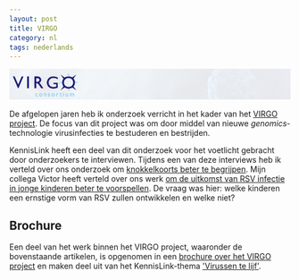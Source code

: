 ```yaml
---
layout: post
title: VIRGO
category: nl
tags: nederlands 
---
```


![virgo](/resources/images/virgo.png)

De afgelopen jaren heb ik onderzoek verricht in het kader van het [VIRGO project](http://virgo.nl/). De focus van dit project was om door middel van nieuwe _genomics_-technologie virusinfecties te bestuderen en bestrijden. 

KennisLink heeft een deel van dit onderzoek voor het voetlicht gebracht door onderzoekers te interviewen. Tijdens een van deze interviews heb ik verteld over ons onderzoek om [knokkelkoorts beter te begrijpen](https://www.nemokennislink.nl/publicaties/een-kakofonie-van-genactiviteit). Mijn collega Victor heeft verteld over ons werk [om de uitkomst van RSV infectie in jonge kinderen beter te voorspellen](https://www.nemokennislink.nl/publicaties/ziekenhuis-of-niet-je-genen-bepalen-het?q=virgo). De vraag was hier: welke kinderen een ernstige vorm van RSV zullen ontwikkelen en welke niet?


## Brochure

Een deel van het werk binnen het VIRGO project, waaronder de bovenstaande artikelen, is opgenomen in een [brochure over het VIRGO project](http://assets.kennislink.nl/system/files/000/239/550/original/VIRGO_boekje-dig_NED.pdf) en maken deel uit van het KennisLink-thema ['Virussen te lijf'](https://www.nemokennislink.nl/thema/virussen-te-lijf).